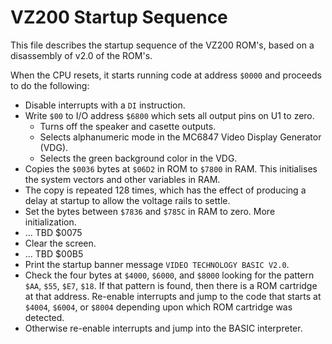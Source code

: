 VZ200 Startup Sequence
======================

This file describes the startup sequence of the VZ200 ROM's, based on a
disassembly of v2.0 of the ROM's.

When the CPU resets, it starts running code at address `$0000` and
proceeds to do the following:

* Disable interrupts with a `DI` instruction.
* Write `$00` to I/O address `$6800` which sets all output pins on U1 to zero.
  * Turns off the speaker and casette outputs.
  * Selects alphanumeric mode in the MC6847 Video Display Generator (VDG).
  * Selects the green background color in the VDG.
* Copies the `$0036` bytes at `$06D2` in ROM to `$7800` in RAM.
  This initialises the system vectors and other variables in RAM.
* The copy is repeated 128 times, which has the effect of producing a
  delay at startup to allow the voltage rails to settle.
* Set the bytes between `$7836` and `$785C` in RAM to zero.  More initialization.
* ... TBD  $0075
* Clear the screen.
* ... TBD  $00B5
* Print the startup banner message `VIDEO TECHNOLOGY BASIC V2.0`.
* Check the four bytes at `$4000`, `$6000`, and `$8000` looking for the
  pattern `$AA`, `$55`, `$E7`, `$18`.  If that pattern is found, then there
  is a ROM cartridge at that address.  Re-enable interrupts and jump to the
  code that starts at `$4004`, `$6004`, or `$8004` depending upon which
  ROM cartridge was detected.
* Otherwise re-enable interrupts and jump into the BASIC interpreter.
